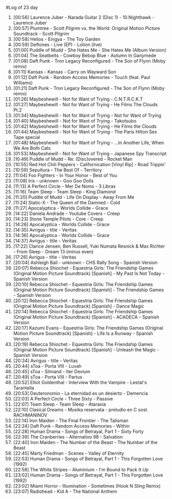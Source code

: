 #Log of 23 day

1. [00:56] Laurence Juber - Narada Guitar 2 (Disc 1) - 10.Nighthawk - Laurence Juber
1. [00:57] Plumtree - Scott Pilgrim vs. the World: Original Motion Picture Soundtrack - Scott Pilgrim
1. [00:58] Helios - Eingya - The Toy Garden
1. [00:59] Deftones - Live (EP) - Lotion (live)
1. [01:00] Puddle of Mudd - She Hates Me - She Hates Me (Album Version)
1. [01:04] The Seatbelts - Cowboy Bebop Blue - Autumn In Ganymede
1. [01:08] Daft Punk - Tron Legacy Reconfigured - The Son of Flynn (Moby remix)
1. [01:11] Kansas - Kansas - Carry on Wayward Son
1. [01:12] Daft Punk - Random Access Memories - Touch (feat. Paul Williams)
1. [01:21] Daft Punk - Tron Legacy Reconfigured - The Son of Flynn (Moby remix)
1. [01:26] Maybeshewill - Not for Want of Trying - C.N.T.R.C.K.T
1. [01:27] Maybeshewill - Not for Want of Trying - He Films The Clouds Pt.2
1. [01:34] Maybeshewill - Not for Want of Trying - Not for Want of Trying
1. [01:40] Maybeshewill - Not for Want of Trying - Takotsubo
1. [01:42] Maybeshewill - Not for Want of Trying - He Films the Clouds
1. [01:44] Maybeshewill - Not for Want of Trying - The Paris Hilton Sex Tape special
1. [01:48] Maybeshewill - Not for Want of Trying - ...In Another Life, When We Are Both Cats
1. [01:53] Maybeshewill - Not for Want of Trying - Japanese Spy Transcript
1. [10:49] Puddle of Mudd - Re: (Disc)overed - Rocket Man
1. [10:55] Red Hot Chili Peppers - Californication [Vinyl Rip] - Road Trippin'
1. [10:59] Sepultura - The Best Of - Territory
1. [11:04] Foo Fighters - In Your Honor - Best of You
1. [11:08] Iris - unknown - Goo Goo Dolls
1. [11:13] A Perfect Circle - Mer De Noms - 3 Libras
1. [11:16] Team Sleep - Team Sleep - King Diamond
1. [11:20] Puddle of Mudd - Life On Display - Away From Me
1. [11:24] Static-X - The Queen of the Damned - Cold
1. [11:27] Apocalyptica - Worlds Collide - Grace
1. [14:22] Daniela Andrade - Youtube Covers - Creep
1. [14:23] Stone Temple Pilots - Core - Creep
1. [14:26] Apocalyptica - Worlds Collide - Grace
1. [14:35] Avrigus - title - Veritas
1. [14:36] Apocalyptica - Worlds Collide - Grace
1. [14:37] Avrigus - title - Veritas
1. [17:22] Clarice Jensen, Ben Russell, Yuki Numata Resnick & Max Richter - From Sleep - Dream 13 (minus even)
1. [17:26] Avrigus - title - Veritas
1. [20:04] Ashleigh Ball - unknown - CHS Rally Song - Spanish Version
1. [20:07] Rebecca Shiochet - Equestria Girls: The Friendship Games (Original Motion Picture Soundtrack) [Spanish] - My Past Is Not Today - Spanish Version
1. [20:10] Rebecca Shiochet - Equestria Girls: The Friendship Games (Original Motion Picture Soundtrack) [Spanish] - The Friendship Games - Spanish Version
1. [20:12] Rebecca Shiochet - Equestria Girls: The Friendship Games (Original Motion Picture Soundtrack) [Spanish] - Dance Magic
1. [20:14] Rebecca Shiochet - Equestria Girls: The Friendship Games (Original Motion Picture Soundtrack) [Spanish] - ACADECA - Spanish Version
1. [20:17] Kazumi Evans - Equestria Girls: The Friendship Games (Original Motion Picture Soundtrack) [Spanish] - Life Is a Runway - Spanish Version
1. [20:19] Rebecca Shiochet - Equestria Girls: The Friendship Games (Original Motion Picture Soundtrack) [Spanish] - Unleash the Magic - Spanish Version
1. [20:34] Avrigus - title - Veritas
1. [20:44] sToa - Porta VIII - Luvah
1. [20:45] sToa - Silmand - Iter Devium
1. [20:49] sToa - Porta VIII - Partus
1. [20:52] Elliot Goldenthal - Interview With the Vampire - Lestat's Tarantella
1. [20:53] Deuteronomio - La eternidad es un desierto - Demencia
1. [22:03] A Perfect Circle - Three Sixty - Passive
1. [22:07] Team Sleep - Team Sleep - Ataraxia
1. [22:10] Clasical Dreams - Musika reservata - preludio en C sost. RACHMANINOV
1. [22:14] Iron Maiden - The Final Frontier - The Talisman
1. [22:24] Daft Punk - Random Access Memories - Within
1. [22:28] Human Drama - Songs of Betrayal, Part 1 - Sixty Forty
1. [22:39] The Cranberries - Alternativo 98 - Salvation
1. [22:40] Iron Maiden - The Number of the Beast - The Number of the Beast
1. [22:45] Marty Friedman - Scenes - Valley of Eternity
1. [22:53] Human Drama - Songs of Betrayal, Part 1 - This Forgotten Love (1992)
1. [22:58] The White Stripes - Aluminium - I'm Bound to Pack It Up
1. [23:02] Human Drama - Songs of Betrayal, Part 1 - This Forgotten Love (1992)
1. [23:02] Miami Horror - Illumination - Sometimes (Hook N Sling Remix)
1. [23:07] Radiohead - Kid A - The National Anthem
